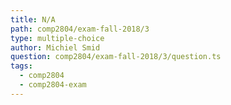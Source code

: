 ```yaml
---
title: N/A
path: comp2804/exam-fall-2018/3
type: multiple-choice
author: Michiel Smid
question: comp2804/exam-fall-2018/3/question.ts
tags:
  - comp2804
  - comp2804-exam
---
```

